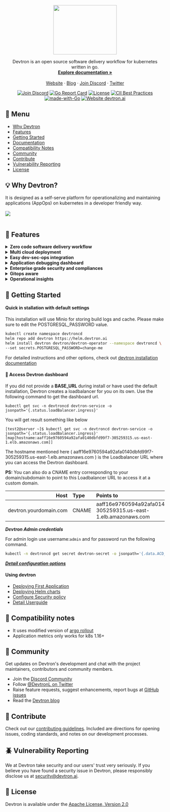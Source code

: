 <p align="center"><img width="200" height="156" src="./assets/logo.png"></p>
<p align="center">Devtron is an open source software delivery workflow for kubernetes written in go.
<br>
<a href="https://docs.devtron.ai/" rel="nofollow"><strong>Explore documentation »</strong></a>
<br>
<br>
<a href="https://devtron.ai/">Website</a>
·
<a href="https://devtron.ai/blog/">Blog</a>
·
<a href="https://discord.gg/jsRG5qx2gp">Join Discord</a>
·
<a href="https://twitter.com/DevtronL">Twitter</a>

</p>
<p align="center">
<a href="https://discord.gg/jsRG5qx2gp"><img src="https://img.shields.io/badge/Join%20us%20on-Discord-e01563.svg" alt="Join Discord"></a>
<a href="https://goreportcard.com/badge/github.com/devtron-labs/devtron"><img src="https://goreportcard.com/badge/github.com/devtron-labs/devtron" alt="Go Report Card"></a>
<a href="./LICENSE"><img src="https://img.shields.io/badge/License-Apache%202.0-blue.svg" alt="License"></a>
<a href="https://bestpractices.coreinfrastructure.org/projects/4411"><img src="https://bestpractices.coreinfrastructure.org/projects/4411/badge" alt="CII Best Practices"></a>
<a href="http://golang.org"><img src="https://img.shields.io/badge/Made%20with-Go-1f425f.svg" alt="made-with-Go"></a>
<a href="http://devtron.ai/"><img src="https://img.shields.io/website-up-down-green-red/http/shields.io.svg" alt="Website devtron.ai"></a>

</p>

## :book: Menu

- [Why Devtron](https://github.com/devtron-labs/devtron#bulb-why-devtron) 
- [Features](https://github.com/devtron-labs/devtron#tada-features)
- [Getting Started](https://github.com/devtron-labs/devtron#rocket-getting-started)
- [Documentation](https://docs.devtron.ai/)
- [Compatibility Notes](https://github.com/devtron-labs/devtron#memo-compatibility-notes)
- [Community](https://github.com/devtron-labs/devtron#busts_in_silhouette-community)
- [Contribute](https://github.com/devtron-labs/devtron#handshake-contribute)
- [Vulnerability Reporting](https://github.com/devtron-labs/devtron#beetle-vulnerability-reporting)
- [License](https://github.com/devtron-labs/devtron#bookmark-license)
 
## :bulb: Why Devtron?
It is designed as a self-serve platform for operationalizing and maintaining applications (AppOps) on kubernetes in a developer friendly way. 
<br>
<br>
<img src="./assets/preview.gif">
<br>
<br>
## :tada: Features
<details>
<summary> 
 <b> Zero code software delivery workflow </b>
  </summary>
<br>

- Workflow which understands the domain of **kubernetes, testing, CD, SecOps** so that you dont have to write scripts
- Reusable and composable components so that workflows are easy to contruct and reason through
</details>

<details>
<summary> <b> Multi cloud deployment </b></summary>
 <br> 
 
 - Deploy to multiple kubernetes cluster
 - Test on aws cloud 
   > coming soon: support for GCP and microsoft azure  
</details>
<details>
 <summary> <b> Easy dev-sec-ops integration </b> </summary>
<br>
 
- Multi level security policy at global, cluster, environment and application for efficient hierarchical policy management
- Behavior driven security policy
- Define policies and exception for kubernetes resources
- Define policies for events for faster resolution
</details>

<details>
 <summary> <b> Application debugging dashboard </b> </summary>
<br>
 
- One place for all historical kubernetes events 
- Access all manifests securely for e.g. secret obfuscation 
- ***Application metrics*** for cpu, ram, http status code and latency with comparison between new and old 
- ***Advanced logging*** with grep and json search 
- Intelligent ***correlation between events, logs*** for faster triangulation of issue 
- Auto issue identification 
</details>

<details>
<summary> <b>Enterprise grade security and compliances </b></summary>
<br>
 
- Fine grained access control; control who can edit configuration and who can deploy
- Audit log to know who did what and when
- History of all CI and CD events
- Kubernetes events impacting application
- Relevant cloud events and their impact on applications
- Advanced workflow policies like blackout window, branch environment relationship to secure build and deployment pipelines
</details>
<details>
<summary> <b> Gitops aware  </b></summary>
<br>
 
- Gitops exposed through API and UI so that you dont have to interact with git cli
- Gitops backed by postgres for easier analysis
- Enforce finer access control than git

</details>
<details>
<summary> <b>Operational insights  </b></summary>
<br>
 
- Deployment metrics to measure success of agile process. It captures mttr, change failure rate, deployment frequency, deployment size out of the box.
- Audit log to understand the failure causes
- Monitor changes across deployments and revert easily

</details>


## :rocket: Getting Started

#### Quick in stallation with default settings

This installation will use Minio for storing build logs and cache. Please make sure to edit the POSTGRESQL_PASSWORD value.

```bash
kubectl create namespace devtroncd
helm repo add devtron https://helm.devtron.ai
helm install devtron devtron/devtron-operator --namespace devtroncd \
--set secrets.POSTGRESQL_PASSWORD=change-me
```

For detailed instructions and other options, check out [devtron installation documentation](https://docs.devtron.ai/setup/install)


#### :key: Access Devtron dashboard

If you did not provide a **BASE\_URL** during install or have used the default installation, Devtron creates a loadbalancer for you on its own. Use the following command to get the dashboard url.

```text
kubectl get svc -n devtroncd devtron-service -o jsonpath='{.status.loadBalancer.ingress}'
```

You will get result something like below

```text
[test2@server ~]$ kubectl get svc -n devtroncd devtron-service -o jsonpath='{.status.loadBalancer.ingress}'
[map[hostname:aaff16e9760594a92afa0140dbfd99f7-305259315.us-east-1.elb.amazonaws.com]]
```

The hostname mentioned here \( aaff16e9760594a92afa0140dbfd99f7-305259315.us-east-1.elb.amazonaws.com \) is the Loadbalancer URL where you can access the Devtron dashboard.

**PS:** You can also do a CNAME entry corresponding to your domain/subdomain to point to this Loadbalancer URL to access it at a custom domain.

| Host | Type | Points to |
| ---: | :--- | :--- |
| devtron.yourdomain.com | CNAME | aaff16e9760594a92afa0140dbfd99f7-305259315.us-east-1.elb.amazonaws.com |


*****Devtron Admin credentials*****


For admin login use username:`admin` and for password run the following command.

```bash
kubectl -n devtroncd get secret devtron-secret -o jsonpath='{.data.ACD_PASSWORD}' | base64 -d
```

*****[Detail configuration options](https://docs.devtron.ai/setup/install#configuration)*****

#### Using devtron
  
- [Deploying First Application](https://docs.devtron.ai/user-guide/creating-application)
- [Deploying Helm charts](https://docs.devtron.ai/user-guide/deploy-chart)
- [Configure Security policy](https://docs.devtron.ai/user-guide/security-features)
- [Detail Userguide](https://docs.devtron.ai)



<!--
## Why another Deployment tool? 

**TODO**
-->

## :memo: Compatibility notes

- It uses modified version of [argo rollout](https://argoproj.github.io/argo-rollouts/)
- Application metrics only works for k8s 1.16+

## :busts_in_silhouette: Community

Get updates on Devtron's development and chat with the project maintainers, contributors and community members.

 - Join the [Discord Community](https://discord.gg/jsRG5qx2gp) 
 - Follow [@DevtronL on Twitter](https://twitter.com/DevtronL)
 - Raise feature requests, suggest enhancements, report bugs at [GitHub issues](https://github.com/devtron-labs/devtron/issues)
 - Read the [Devtron blog](https://devtron.ai/blog/)


## :handshake: Contribute

Check out our [contributing guidelines](CONTRIBUTING.md). Included are directions for opening issues, coding standards, and notes on our development processes.

## :beetle: Vulnerability Reporting

We at Devtron take security and our users' trust very seriously. If you believe you have found a security issue in Devtron, please responsibly disclose us at security@devtron.ai.

## :bookmark: License

Devtron is available under the [Apache License, Version 2.0](LICENSE)

